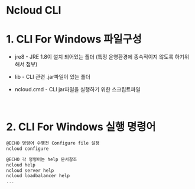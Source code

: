 # Ncloud CLI
# 1. CLI For Windows 파일구성
- jre8 - JRE 1.8이 설치 되어있는 폴더 (특정 운영환경에 종속적이지 않도록 하기위해서 첨부)

- lib - CLI 관련 .jar파일이 있는 폴더

- ncloud.cmd - CLI jar파일을 실행하기 위한 스크립트파일

  ​

#  2. CLI For Windows 실행 명령어
```powershell
@ECHO 명령어 수행전 Configure file 설정
ncloud configure

@ECHO 각 명령어는 help 문서참조
ncloud help
ncloud server help
ncloud loadbalancer help
...
```

